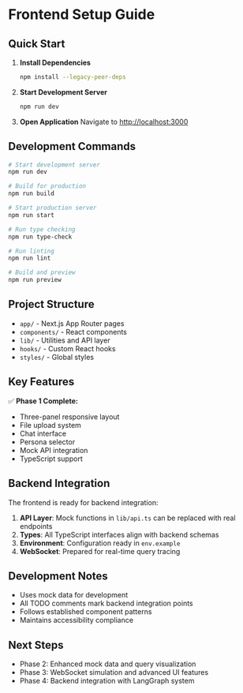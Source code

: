 # Frontend Setup Guide

## Quick Start

1. **Install Dependencies**
   ```bash
   npm install --legacy-peer-deps
   ```

2. **Start Development Server**
   ```bash
   npm run dev
   ```

3. **Open Application**
   Navigate to [http://localhost:3000](http://localhost:3000)

## Development Commands

```bash
# Start development server
npm run dev

# Build for production
npm run build

# Start production server
npm run start

# Run type checking
npm run type-check

# Run linting
npm run lint

# Build and preview
npm run preview
```

## Project Structure

- `app/` - Next.js App Router pages
- `components/` - React components
- `lib/` - Utilities and API layer
- `hooks/` - Custom React hooks
- `styles/` - Global styles

## Key Features

✅ **Phase 1 Complete:**
- Three-panel responsive layout
- File upload system
- Chat interface
- Persona selector
- Mock API integration
- TypeScript support

## Backend Integration

The frontend is ready for backend integration:

1. **API Layer**: Mock functions in `lib/api.ts` can be replaced with real endpoints
2. **Types**: All TypeScript interfaces align with backend schemas
3. **Environment**: Configuration ready in `env.example`
4. **WebSocket**: Prepared for real-time query tracing

## Development Notes

- Uses mock data for development
- All TODO comments mark backend integration points
- Follows established component patterns
- Maintains accessibility compliance

## Next Steps

- Phase 2: Enhanced mock data and query visualization
- Phase 3: WebSocket simulation and advanced UI features
- Phase 4: Backend integration with LangGraph system 